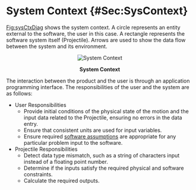 # System Context {#Sec:SysContext}

[Fig:sysCtxDiag](./SecSysContext.md#Figure:sysCtxDiag) shows the system context. A circle represents an entity external to the software, the user in this case. A rectangle represents the software system itself (Projectile). Arrows are used to show the data flow between the system and its environment.

<div id="Figure:sysCtxDiag" align="center" >

![System Context](./assets/SystemContextFigure.png)

**System Context**

</div>

The interaction between the product and the user is through an application programming interface. The responsibilities of the user and the system are as follows:

- User Responsibilities
  - Provide initial conditions of the physical state of the motion and the input data related to the Projectile, ensuring no errors in the data entry.
  - Ensure that consistent units are used for input variables.
  - Ensure required [software assumptions](./SecAssumps.md#Sec:Assumps) are appropriate for any particular problem input to the software.
- Projectile Responsibilities
  - Detect data type mismatch, such as a string of characters input instead of a floating point number.
  - Determine if the inputs satisfy the required physical and software constraints.
  - Calculate the required outputs.
